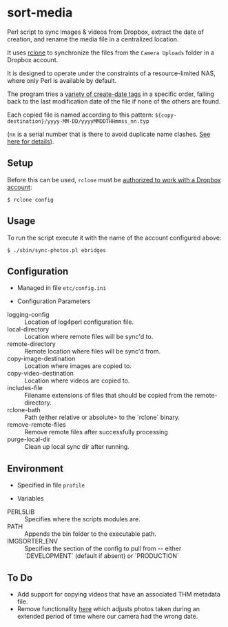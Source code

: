 # sort-media

Perl script to sync images & videos from Dropbox, extract the date of creation, and rename the media file in a centralized location.

It uses [rclone](http://rclone.org/) to synchronize the files from the `Camera Uploads` folder in a Dropbox account.

It is designed to operate under the constraints of a resource-limited NAS, where only Perl is available by default.

The program tries a [variety of create-date tags](https://github.com/ebridges/sort-media/blob/master/lib/MediaFile.pm#L25) in a specific order, falling back to the last modification date of the file if none of the others are found.

Each copied file is named according to this pattern:
`${copy-destination}/yyyy-MM-DD/yyyyMMDDTHHmmss_nn.typ`

(`nn` is a serial number that is there to avoid duplicate name clashes.  [See here for details](https://github.com/ebridges/sort-media/blob/master/lib/MediaFile.pm#L165)).

## Setup

Before this can be used, `rclone` must be [authorized to work with a Dropbox account](http://rclone.org/dropbox/):

```
$ rclone config
```

## Usage

To run the script execute it with the name of the account configured above:

```
$ ./sbin/sync-photos.pl ebridges
```

## Configuration

* Managed in file `etc/config.ini`

* Configuration Parameters
<dl>
<dt>logging-config</dt>
<dd>Location of log4perl configuration file.</dd>
<dt>local-directory</dt>
<dd>Location where remote files will be sync'd to.</dd>
<dt>remote-directory</dt>
<dd>Remote location where files will be sync'd from.</dd>
<dt>copy-image-destination</dt>
<dd>Location where images are copied to.</dd>
<dt>copy-video-destination</dt>
<dd>Location where videos are copied to.</dd>
<dt>includes-file</dt>
<dd>Filename extensions of files that should be copied from the remote-directory.</dd>
<dt>rclone-bath</dt>
<dd>Path (either relative or absolute> to the `rclone` binary.</dd>
<dt>remove-remote-files</dt>
<dd>Remove remote files after successfully processing</dd>
<dt>purge-local-dir</dt>
<dd>Clean up local sync dir after running.</dd>
</dl>

## Environment

* Specified in file `profile`

* Variables
<dl>
<dt>PERL5LIB</dt>
<dd>Specifies where the scripts modules are.</dd>
<dt>PATH</dt>
<dd>Appends the bin folder to the executable path.</dd>
<dt>IMGSORTER_ENV</dt>
<dd>Specifies the section of the config to pull from -- either `DEVELOPMENT` (default if absent) or `PRODUCTION`</dd>
</dl>

## To Do

* Add support for copying videos that have an associated THM metadata file.
* Remove functionality [here](https://github.com/ebridges/sort-media/blob/master/lib/MediaFile.pm#L115) which adjusts photos taken during an extended period of time where our camera had the wrong date.
